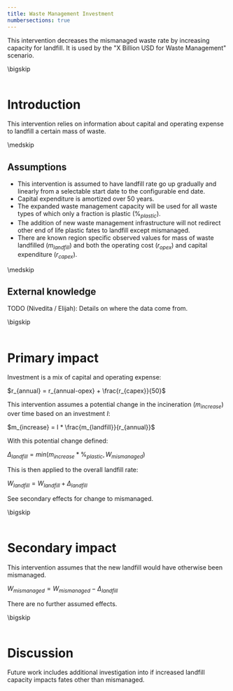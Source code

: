 ```yaml
---
title: Waste Management Investment
numbersections: true
---
```

This intervention decreases the mismanaged waste rate by increasing capacity for landfill. It is used by the "X Billion USD for Waste Management" scenario.

\bigskip
<br>
<br>

# Introduction
This intervention relies on information about capital and operating expense to landfill a certain mass of waste.

\medskip
<br>

## Assumptions

- This intervention is assumed to have landfill rate go up gradually and linearly from a selectable start date to the configurable end date.
- Capital expenditure is amortized over 50 years.
- The expanded waste management capacity will be used for all waste types of which only a fraction is plastic ($\%_{plastic}$).
- The addition of new waste management infrastructure will not redirect other end of life plastic fates to landfill except mismanaged.
- There are known region specific observed values for mass of waste landfilled ($m_{landfill}$) and both the operating cost ($r_{opex}$) and capital expenditure ($r_{capex}$).

\medskip
<br>

## External knowledge
TODO (Nivedita / Elijah): Details on where the data come from.

\bigskip
<br>
<br>

# Primary impact
Investment is a mix of capital and operating expense:

$r_{annual} = r_{annual-opex} + \frac{r_{capex}}{50}$

This intervention assumes a potential change in the incineration ($m_{increase}$) over time based on an investment $I$:

$m_{increase} = I * \frac{m_{landfill}}{r_{annual}}$

With this potential change defined:

$\Delta_{landfill} = min(m_{increase} * \%_{plastic}, W_{mismanaged})$

This is then applied to the overall landfill rate:

$W_{landfill} = W_{landfill} + \Delta_{landfill}$

See secondary effects for change to mismanaged.

\bigskip
<br>
<br>

# Secondary impact
This intervention assumes that the new landfill would have otherwise been mismanaged.

$W_{mismanaged} = W_{mismanaged} - \Delta_{landfill}$

There are no further assumed effects.

\bigskip
<br>
<br>

# Discussion
Future work includes additional investigation into if increased landfill capacity impacts fates other than mismanaged.